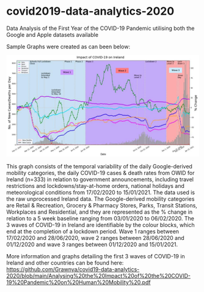 # covid2019-data-analytics-2020
Data Analysis of the First Year of the COVID-19 Pandemic utilising both the Google and Apple datasets available

Sample Graphs were created as can been below:


![](images/Mobility_Changes_in_Ireland.jpg)


This graph consists of the temporal variability of the daily Google-derived mobility categories, the daily COVID-19 cases & death rates from OWID for Ireland (n=333) in relation to government announcements, including travel restrictions and lockdowns/stay-at-home orders, national holidays and meteorological conditions from 17/02/2020 to 15/01/2021. The data used is the raw unprocessed Ireland data. The Google-derived mobility categories are Retail & Recreation, Grocery & Pharmacy Stores, Parks, Transit Stations, Workplaces and Residential, and they are represented as the % change in relation to a 5 week baseline ranging from 03/01/2020 to 06/02/2020. The 3 waves of COVID-19 in Ireland are identifiable by the colour blocks, which end at the completion of a lockdown period. Wave 1 ranges between 17/02/2020 and 28/06/2020, wave 2 ranges between 28/06/2020 and 01/12/2020 and wave 3 ranges between 01/12/2020 and 15/01/2021.

More information and graphs detailing the first 3 waves of COVID-19 in Ireland and other countries can be found here:
https://github.com/Grawnya/covid19-data-analytics-2020/blob/main/Analysing%20the%20Impact%20of%20the%20COVID-19%20Pandemic%20on%20Human%20Mobility%20.pdf
